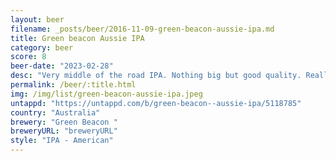 ```yaml
---
layout: beer
filename: _posts/beer/2016-11-09-green-beacon-aussie-ipa.md
title: Green beacon Aussie IPA
category: beer
score: 8
beer-date: "2023-02-28"
desc: "Very middle of the road IPA. Nothing big but good quality. Really nice sweet grapefruit at the end"
permalink: /beer/:title.html
img: /img/list/green-beacon-aussie-ipa.jpeg
untappd: "https://untappd.com/b/green-beacon--aussie-ipa/5118785"
country: "Australia"
brewery: "Green Beacon "
breweryURL: "breweryURL"
style: "IPA - American"
---
```

